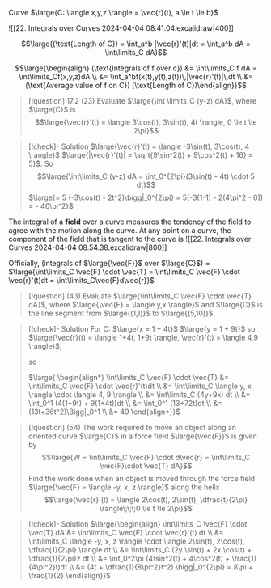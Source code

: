 Curve $\large{C: \langle x,y,z \rangle = \vec{r}(t), a \le t \le b}$

![[22. Integrals over Curves 2024-04-04 08.41.04.excalidraw|400]]

$$\large{(\text{Length of C}) = \int_a^b |\vec{r}'(t)|dt = \int_a^b dA = \int\limits_C dA}$$

$$\large{\begin{align} (\text{Integrals of f over c}) &= \int\limits_C f dA = \int\limits_Cf(x,y,z)dA \\ &= \int_a^bf(x(t),y(t),z(t))\,|\vec{r}'(t)|\,dt \\ &= (\text{Average value of f on C}) (\text{Length of C})\end{align}}$$

>[!question] 17.2 (23)
>Evaluate $\large{\int \limits_C (y-z) dA}$, where $\large{C}$ is
>$$\large{\vec{r}'(t) = \langle 3\cos(t), 3\sin(t), 4t \rangle, 0 \le t \le 2\pi}$$

>[!check]- Solution
>$\large{\vec{r}'(t) = \langle -3\sin(t), 3\cos(t), 4 \rangle}$
>$\large{|\vec{r}'(t)| = \sqrt{9\sin^2(t) + 9\cos^2(t) + 16} = 5}$.
>So 
>$$\large{\int\limits_C (y-z) dA = \int_0^{2\pi}(3\sin(t) - 4t) \cdot 5 dt}$$
>$\large{= 5 (-3\cos(t) - 2t^2)\bigg|_0^{2\pi} = 5(-3(1-1) - 2(4\pi^2 - 0)) = - 40\pi^2}$

The integral of a **field** over a curve measures the tendency of the field to agree with the motion along the curve.
At any point on a curve, the component of the field that is tangent to the curve is
![[22. Integrals over Curves 2024-04-04 08.54.38.excalidraw|800]]

Officially,
(integrals of $\large{\vec{F}}$ over $\large{C}$) = $\large{\int\limits_C \vec{F} \cdot \vec{T} = \int\limits_C \vec{F} \cdot \vec{r}'(t)dt = \int\limits_C\vec{F}d\vec{r}}$

>[!question] (43)
>Evaluate $\large{\int\limits_C \vec{F} \cdot \vec{T} dA}$, where $\large{\vec{F} = \langle y,x \rangle}$ and $\large{C}$ is the line segment from $\large{(1,1)}$ to $\large{(5,10)}$.

>[!check]- Solution
>For C:
>$\large{x = 1 + 4t}$
>$\large{y = 1 + 9t}$
>so $\large{\vec{r}(t) = \langle 1+4t, 1+9t \rangle, \vec{r}'(t) = \langle 4,9 \rangle}$,
>
>so
>
>$\large{ \begin{align*} \int\limits_C \vec{F} \cdot \vec{T} &= \int\limits_C \vec{F} \cdot \vec{r}'(t)dt \\ &= \int\limits_C \langle y, x \rangle \cdot \langle 4, 9 \rangle \\ &= \int\limits_C (4y+9x) dt \\ &= \int_0^1 (4(1+9t) + 9(1+4t))dt \\ &= \int_0^1 (13+72t)dt \\ &= (13t+36t^2)\Bigg|_0^1 \\ &= 49 \end{align*}}$

>[!question] (54)
>The work required to move an object along an oriented curve $\large{C}$ in a force field $\large{\vec{F}}$ is given by
>$$\large{W = \int\limits_C \vec{F} \cdot d\vec{r} = \int\limits_C \vec{F}\cdot \vec{T} dA}$$
>Find the work done when an object is moved through the force field $\large{\vec{F} = \langle -y, x, z \rangle}$ along the helix
>$$\large{\vec{r}'(t) = \langle 2\cos(t), 2\sin(t), \dfrac{t}{2\pi} \rangle\;\;\;0 \le t \le 2\pi}$$

>[!check]- Solution
>$\large{\begin{align} \int\limits_C \vec{F} \cdot \vec{T} dA &= \int\limits_C \vec{F} \cdot \vec{r}'(t) dt \\ &= \int\limits_C \langle -y, x, z \rangle \cdot \langle 2\sin(t), 2\cos(t), \dfrac{1}{2\pi} \rangle dt \\ &= \int\limits_C (2y \sin(t) + 2x \cos(t) + \dfrac{1}{2\pi}z dt \\ &= \int_0^2\pi (4\sin^2(t) + 4\cos^2(t) + \frac{1}{4\pi^2}t)dt \\ &= (4t + \dfrac{1}{8\pi^2}t^2) \bigg|_0^{2\pi} = 8\pi + \frac{1}{2} \end{align}}$